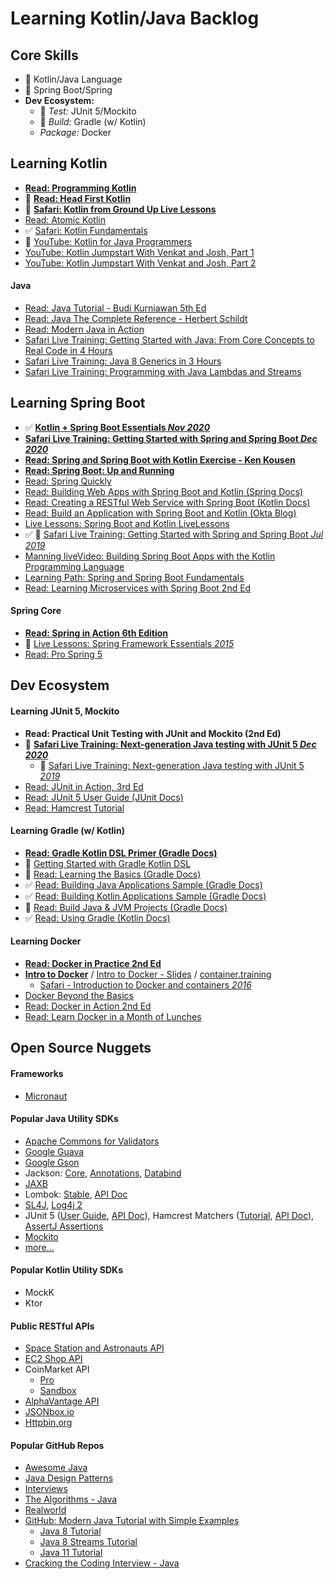 # Learning Kotlin/Java Backlog

## Core Skills
- 🚧 Kotlin/Java Language
- 🚧 Spring Boot/Spring
- **Dev Ecosystem:**
  - 🚧 *Test:* JUnit 5/Mockito
  - 🚧 *Build:* Gradle (w/ Kotlin)
  - *Package:* Docker

## Learning Kotlin

- **[Read: Programming Kotlin](https://learning.oreilly.com/library/view/programming-kotlin/9781680507287/f_0004.xhtml)**
- 🚧 **[Read: Head First Kotlin](https://learning.oreilly.com/library/view/head-first-kotlin/9781491996683/)**
- 🚧 **[Safari: Kotlin from Ground Up Live Lessons](https://learning.oreilly.com/videos/kotlin-from-the/9780135263631/)**
- [Read: Atomic Kotlin](https://www.atomickotlin.com/atomickotlin/)
- ✅ [Safari: Kotlin Fundamentals](https://learning.oreilly.com/live-training/courses/kotlin-fundamentals/0636920467892/)
- 🚧 [YouTube: Kotlin for Java Programmers](https://www.youtube.com/watch?v=fsNhjYgXxlg)
- [YouTube: Kotlin Jumpstart With Venkat and Josh, Part 1](https://vimeo.com/334594419)
- [YouTube: Kotlin Jumpstart With Venkat and Josh, Part 2](https://vimeo.com/334638403)

#### Java
- [Read: Java Tutorial - Budi Kurniawan 5th Ed](https://brainysoftware.com/book/9781771970365)
- [Read: Java The Complete Reference - Herbert Schildt](https://learning.oreilly.com/library/view/java-the-complete/9781260440249/)
- [Read: Modern Java in Action](https://learning.oreilly.com/library/view/modern-java-in/9781617293566/)
- [Safari Live Training: Getting Started with Java: From Core Concepts to Real Code in 4 Hours](https://learning.oreilly.com/live-training/courses/getting-started-with-java-from-core-concepts-to-real-code-in-4-hours/0636920318637/)
- [Safari Live Training: Java 8 Generics in 3 Hours](https://learning.oreilly.com/live-training/courses/java-8-generics-in-3-hours/0636920306481/)
- [Safari Live Training: Programming with Java Lambdas and Streams](https://learning.oreilly.com/live-training/courses/programming-with-java-lambdas-and-streams/0636920335337/)

## Learning Spring Boot
- ✅ **[Kotlin + Spring Boot Essentials *Nov 2020*](https://learning.oreilly.com/live-training/courses/kotlin-spring-boot-essentials/0636920463443/)**
- **[Safari Live Training: Getting Started with Spring and Spring Boot *Dec 2020*]()**
- **[Read: Spring and Spring Boot with Kotlin Exercise - Ken Kousen](http://www.kousenit.com/springbootkotlin/)**
- **[Read: Spring Boot: Up and Running](https://learning.oreilly.com/library/view/spring-boot-up/9781492076971/)**
- [Read: Spring Quickly](https://www.manning.com/books/spring-quickly?query=spring)
- [Read: Building Web Apps with Spring Boot and Kotlin (Spring Docs)](https://spring.io/guides/tutorials/spring-boot-kotlin/)
- [Read: Creating a RESTful Web Service with Spring Boot (Kotlin Docs)](https://kotlinlang.org/docs/tutorials/spring-boot-restful.html)
- [Read: Build an Application with Spring Boot and Kotlin (Okta Blog)](https://developer.okta.com/blog/2019/09/17/build-a-spring-boot-kotlin-app)
- [Live Lessons: Spring Boot and Kotlin LiveLessons](https://learning.oreilly.com/videos/spring-boot-and/9780136836377/)
- ✅ 🚧 [Safari Live Training: Getting Started with Spring and Spring Boot *Jul 2019*](https://learning.oreilly.com/live-training/courses/getting-started-with-spring-and-spring-boot/0636920277156/)
- [Manning liveVideo: Building Spring Boot Apps with the Kotlin Programming Language](https://livevideo.manning.com/module/81_1_1/building-spring-boot-applications-with-the-kotlin-programming-language/introduction/introduction?)
- [Learning Path: Spring and Spring Boot Fundamentals](https://learning.oreilly.com/learning-paths/learning-path-spring/9781492055334/)
- [Read: Learning Microservices with Spring Boot 2nd Ed](https://github.com/Apress/learn-microservices-spring-boot-2e)

#### Spring Core

- **[Read: Spring in Action 6th Edition](https://livebook.manning.com/book/spring-in-action-sixth-edition?origin=dashboard)**
- 🚧 [Live Lessons: Spring Framework Essentials *2015*](https://learning.oreilly.com/videos/spring-framework-essentials/9781491942680)
- [Read: Pro Spring 5](https://learning.oreilly.com/library/view/pro-spring-5/9781484228081/A315511_5_En_1_Chapter.html)

## Dev Ecosystem

#### Learning JUnit 5, Mockito
- **Read: Practical Unit Testing with JUnit and Mockito (2nd Ed)**
- 🚧 **[Safari Live Training: Next-generation Java testing with JUnit 5 *Dec 2020*]()**
  + 🚧 [Safari Live Training: Next-generation Java testing with JUnit 5 *2019*](https://learning.oreilly.com/live-training/courses/next-generation-java-testing-with-junit-5/0636920277316/)
- [Read: JUnit in Action, 3rd Ed](https://livebook.manning.com/book/junit-in-action-third-edition/welcome/v-6/)
- [Read: JUnit 5 User Guide (JUnit Docs)](https://junit.org/junit5/docs/current/user-guide/#writing-tests)
- [Read: Hamcrest Tutorial](http://hamcrest.org/JavaHamcrest/tutorial)

#### Learning Gradle (w/ Kotlin)
- **[Read: Gradle Kotlin DSL Primer (Gradle Docs)](https://docs.gradle.org/current/userguide/kotlin_dsl.html)**
- 🚧 [Getting Started with Gradle Kotlin DSL](https://www.youtube.com/watch?v=KN-_q3ss4l0)
- 🚧 [Read: Learning the Basics (Gradle Docs)](https://docs.gradle.org/current/userguide/tutorial_using_tasks.html)
- ✅ [Read: Building Java Applications Sample (Gradle Docs)](https://docs.gradle.org/current/samples/sample_building_java_applications.html)
- ✅ [Read: Building Kotlin Applications Sample (Gradle Docs)](https://docs.gradle.org/current/samples/sample_building_kotlin_applications.html)
- 🚧 [Read: Build Java & JVM Projects (Gradle Docs)](https://docs.gradle.org/6.7.1/userguide/building_java_projects.html)
- ✅ [Read: Using Gradle (Kotlin Docs)](https://kotlinlang.org/docs/reference/using-gradle.html)

#### Learning Docker
- **[Read: Docker in Practice 2nd Ed](https://learning.oreilly.com/library/view/docker-in-practice/9781617294808/)**
- **[Intro to Docker](https://www.youtube.com/playlist?list=PLBAFXs0YjviLgqTum8MkspG_8VzGl6C07)** / [Intro to Docker - Slides](https://qconsf2017intro.container.training/#1) / [container.training](https://container.training/)
  + [Safari - Introduction to Docker and containers *2016*](https://learning.oreilly.com/videos/the-docker-video/9781491968246/9781491968246-video248904)
- [Docker Beyond the Basics](https://learning.oreilly.com/live-training/courses/docker-beyond-the-basics-ci-cd/0636920344759/)
- [Read: Docker in Action 2nd Ed](https://learning.oreilly.com/library/view/docker-in-action/9781617294761/)
- [Read: Learn Docker in a Month of Lunches](https://learning.oreilly.com/library/view/learn-docker-in/9781617297052/)

## Open Source Nuggets

#### Frameworks
- [Micronaut](https://micronaut.io/)

#### Popular Java Utility SDKs
- [Apache Commons for Validators](https://commons.apache.org/components.html)
- [Google Guava](https://github.com/google/guava)
- [Google Gson](https://github.com/google/gson/blob/master/UserGuide.md)
- Jackson: [Core](https://github.com/FasterXML/jackson-core), [Annotations](https://github.com/FasterXML/jackson-annotations), [Databind](https://github.com/FasterXML/jackson-databind)
- [JAXB](https://javaee.github.io/jaxb-v2/doc/user-guide/release-documentation.html)
- Lombok: [Stable](https://projectlombok.org/features/all), [API Doc](https://projectlombok.org/api/)
- [SL4J](http://www.slf4j.org/manual.html), [Log4j 2](https://logging.apache.org/log4j/2.x/javadoc.html)
- JUnit 5 ([User Guide](https://junit.org/junit5/docs/current/user-guide/), [API Doc](https://junit.org/junit5/docs/current/api/org.junit.jupiter.api/org/junit/jupiter/api/package-summary.html)), Hamcrest Matchers ([Tutorial](http://hamcrest.org/JavaHamcrest/tutorial), [API Doc](http://hamcrest.org/JavaHamcrest/javadoc/2.2/)), [AssertJ Assertions](https://assertj.github.io/doc/)
- [Mockito](https://javadoc.io/doc/org.mockito/mockito-core/latest/org/mockito/Mockito.html)
- [more...](https://towardsdatascience.com/25-lesser-known-java-libraries-you-should-try-ff8abd354a94)

#### Popular Kotlin Utility SDKs
- MockK
- Ktor

#### Public RESTful APIs
- [Space Station and Astronauts API](http://open-notify.org/)
- [EC2 Shop API](https://ec2.shop/)
- CoinMarket API
  + [Pro](https://pro.coinmarketcap.com/account/)
  + [Sandbox](https://sandbox.coinmarketcap.com/account/)
- [AlphaVantage API](https://www.alphavantage.co/documentation/)
- [JSONbox.io](https://jsonbox.io/)
- [Httpbin.org](https://httpbin.org/)


#### Popular GitHub Repos
- [Awesome Java](https://github.com/akullpp/awesome-java)
- [Java Design Patterns](https://github.com/iluwatar/java-design-patterns)
- [Interviews](https://github.com/kdn251/interviews)
- [The Algorithms - Java](https://github.com/TheAlgorithms/Java)
- [Realworld](https://github.com/gothinkster/realworld)
- [GitHub: Modern Java Tutorial with Simple Examples](https://github.com/winterbe/java8-tutorial)
  + [Java 8 Tutorial](https://winterbe.com/posts/2014/03/16/java-8-tutorial/)
  + [Java 8 Streams Tutorial](https://winterbe.com/posts/2014/07/31/java8-stream-tutorial-examples/)
  + [Java 11 Tutorial](https://winterbe.com/posts/2018/09/24/java-11-tutorial/)
- [Cracking the Coding Interview - Java](https://github.com/careercup/CtCI-6th-Edition) 